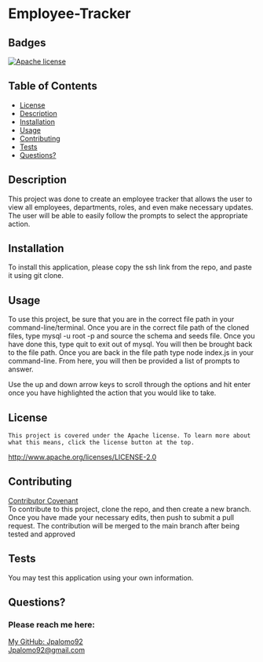 # Employee-Tracker
  ## Badges
  [![Apache license](https://img.shields.io/badge/License-Apache-brightgreen.svg)](http://www.apache.org/licenses/LICENSE-2.0)

  ## Table of Contents
  * [License](#license)
  * [Description](#description)
  * [Installation](#installation)
  * [Usage](#usage)
  * [Contributing](#contributing)
  * [Tests](#tests)
  * [Questions?](#questions)

  ## Description
  This project was done to create an employee tracker that allows the user to view all employees, departments, roles, and even make necessary updates. The user will be able to easily follow the prompts to select the appropriate action.

  ## Installation
  To install this application, please copy the ssh link from the repo, and paste it using git clone.

  ## Usage
  To use this project, be sure that you are in the correct file path in your command-line/terminal. Once you are in the correct file path of the cloned files, type mysql -u root -p and source the schema and seeds file. Once you have done this, type quit to exit out of mysql. You will then be brought back to the file path. Once you are back in the file path type node index.js in your command-line. From here, you will then be provided a list of prompts to answer.
  
 Use the up and down arrow keys to scroll through the options and hit enter once you have highlighted the action that you would like to take.

  ## License
  
    This project is covered under the Apache license. To learn more about what this means, click the license button at the top.
  http://www.apache.org/licenses/LICENSE-2.0

  ## Contributing
  [Contributor Covenant](https://www.contributor-covenant.org/)  
  To contribute to this project, clone the repo, and then create a new branch. Once you have made your necessary edits, then push to submit a pull request. The contribution will be merged to the main branch after being tested and approved

  ## Tests
  You may test this application using your own information. 

  ## Questions?
  ### Please reach me here: 
  [My GitHub: Jpalomo92](https://github.com/Jpalomo92)  
  Jpalomo92@gmail.com